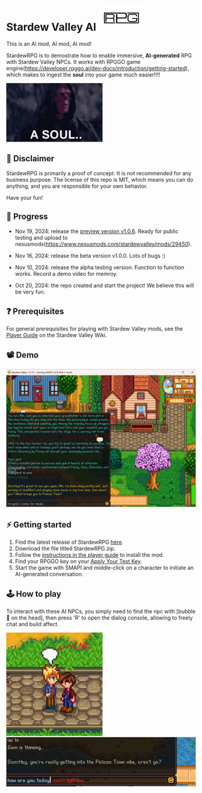 # **Stardew Valley AI** ![icon](.img/icon2.png)

This is an AI mod, AI mod, AI mod!

StardewRPG is to demostrate how to enable immersive, **AI-generated** RPG with Stardew Valley NPCs. It works with RPGGO game engine(https://developer.rpggo.ai/dev-docs/introduction/getting-started), which makes to ingest the **soul** into your game much easier!!!!

<img src=".img/a-soul-for-a-soul.gif" width="256">

## 📖 Disclaimer
StardewRPG is primarily a proof of concept. It is not recommended for any business purpose. The license of this repo is MIT, which means you can do anything, and you are responsible for your own behavior.

Have your fun!


## 📰 Progress

- Nov 19, 2024: release the [preview version v1.0.6](https://github.com/codingtmd/stardewAIRPG/releases/tag/v1.0.6). Ready for public testing and upload to nexusmods(https://www.nexusmods.com/stardewvalley/mods/29450).
  
- Nov 16, 2024: release the beta version v1.0.0. Lots of bugs :)
  
- Nov 10, 2024: release the alpha testing version. Function to function works. Record a demo video for memroy.

- Oct 20, 2024: the repo created and start the project! We believe this will be very fun.

## ❓ Prerequisites
For general prerequisites for playing with Stardew Valley mods, see the [Player Guide](https://stardewvalleywiki.com/Modding:Player_Guide/Getting_Started) on the Stardew Valley Wiki.


## 📽️ Demo
[![Demo Video](.img/Screenshot_small.png)](https://www.youtube.com/watch?v=NrFu7ospMIs)


## ⚡️ Getting started
1. Find the latest release of StardewRPG [here](https://github.com/codingtmd/stardewvalley-ai-mod/releases).
1. Download the file titled StardewRPG.zip.
1. Follow the [instructions in the player guide](./instruction%20to%20install%20the%20mod.md) to install the mod.
1. Find your RPGGO key on your [Apply Your Test Key](https://developer.rpggo.ai/dev-docs/support/apply-your-test-key).
1. Start the game with SMAPI and middle-click on a character to initiate an AI-generated conversation.


## 🕹️ How to play
To interact with these AI NPCs, you simply need to find the npc with [bubble💬 on the head],  then press 'R' to open the dialog console, allowing to freely chat and build affect.

<img src=".img/ai npc.png" width="256">

<img src=".img/console.png" width="512">
